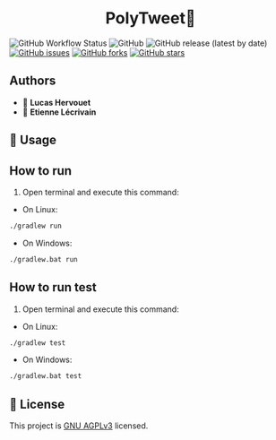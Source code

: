 <h1 align="center">PolyTweet👋</h1>

![GitHub Workflow Status](https://img.shields.io/github/workflow/status/etienne912/PolyTweet/CI)
![GitHub](https://img.shields.io/github/license/etienne912/PolyTweet)
![GitHub release (latest by date)](https://img.shields.io/github/v/release/etienne912/PolyTweet)
[![GitHub issues](https://img.shields.io/github/issues/etienne912/PolyTweet)](https://github.com/etienne912/PolyTweet/issues)
[![GitHub forks](https://img.shields.io/github/forks/etienne912/PolyTweet)](https://github.com/etienne912/PolyTweet/network)
[![GitHub stars](https://img.shields.io/github/stars/etienne912/PolyTweet)](https://github.com/etienne912/PolyTweet/stargazers)

## Authors

- 👤 **Lucas Hervouet**
- 👤 **Etienne Lécrivain**

## 🚀 Usage

## How to run

1. Open terminal and execute this command:
- On Linux:

```sh
./gradlew run
```

- On Windows:
```sh
./gradlew.bat run
```

## How to run test

1. Open terminal and execute this command:
- On Linux:
```sh
./gradlew test
```

- On Windows:
```sh
./gradlew.bat test
```

## 📝 License

This project is [GNU AGPLv3](https://github.com/etienne912/PolyTweet/blob/master/LICENSE) licensed.

